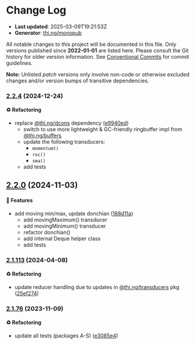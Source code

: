 # Change Log

- **Last updated**: 2025-03-09T19:21:53Z
- **Generator**: [thi.ng/monopub](https://thi.ng/monopub)

All notable changes to this project will be documented in this file.
Only versions published since **2022-01-01** are listed here.
Please consult the Git history for older version information.
See [Conventional Commits](https://conventionalcommits.org/) for commit guidelines.

**Note:** Unlisted _patch_ versions only involve non-code or otherwise excluded changes
and/or version bumps of transitive dependencies.

### [2.2.4](https://github.com/thi-ng/umbrella/tree/@thi.ng/transducers-stats@2.2.4) (2024-12-24)

#### ♻️ Refactoring

- replace [@thi.ng/dcons](https://github.com/thi-ng/umbrella/tree/main/packages/dcons) dependency ([e9940ed](https://github.com/thi-ng/umbrella/commit/e9940ed))
  - switch to use more lightweight & GC-friendly ringbuffer impl from [@thi.ng/buffers](https://github.com/thi-ng/umbrella/tree/main/packages/buffers)
  - update the following transducers:
    - `momentum()`
    - `roc()`
    - `sma()`
  - add tests

## [2.2.0](https://github.com/thi-ng/umbrella/tree/@thi.ng/transducers-stats@2.2.0) (2024-11-03)

#### 🚀 Features

- add moving min/max, update donchian ([188d11a](https://github.com/thi-ng/umbrella/commit/188d11a))
  - add movingMaximum() transducer
  - add movingMinimum() transducer
  - refactor donchian()
  - add internal Deque helper class
  - add tests

### [2.1.113](https://github.com/thi-ng/umbrella/tree/@thi.ng/transducers-stats@2.1.113) (2024-04-08)

#### ♻️ Refactoring

- update reducer handling due to updates in [@thi.ng/transducers](https://github.com/thi-ng/umbrella/tree/main/packages/transducers) pkg ([25ef274](https://github.com/thi-ng/umbrella/commit/25ef274))

### [2.1.76](https://github.com/thi-ng/umbrella/tree/@thi.ng/transducers-stats@2.1.76) (2023-11-09)

#### ♻️ Refactoring

- update all tests (packages A-S) ([e3085e4](https://github.com/thi-ng/umbrella/commit/e3085e4))
